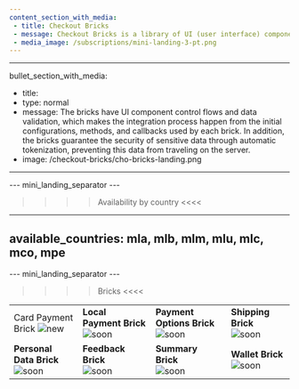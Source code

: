 ```yaml
---
content_section_with_media: 
 - title: Checkout Bricks
 - message: Checkout Bricks is a library of UI (user interface) components that aims to allow a client-side integration in a modular way through configurable, secure structures and with a simplified and unified integration.
 - media_image: /subscriptions/mini-landing-3-pt.png
---
```


---
bullet_section_with_media: 
 - title: 
 - type: normal
 - message: The bricks have UI component control flows and data validation, which makes the integration process happen from the initial configurations, methods, and callbacks used by each brick. In addition, the bricks guarantee the security of sensitive data through automatic tokenization, preventing this data from traveling on the server.
 - image: /checkout-bricks/cho-bricks-landing.png
---

--- mini_landing_separator ---

>>>> Availability by country <<<<
---
available_countries: mla, mlb, mlm, mlu, mlc, mco, mpe
---

--- mini_landing_separator ---

>>>> Bricks <<<<

| | | | |
|---|---|---|---|
| Card Payment Brick ![new](checkout-bricks/new-button__EN.png)| **Local Payment Brick** ![soon](checkout-bricks/soon-button_EN.png)| **Payment Options Brick** ![soon](checkout-bricks/soon-button_EN.png) | **Shipping Brick** ![soon](checkout-bricks/soon-button_EN.png) |
| **Personal Data Brick** ![soon](checkout-bricks/soon-button_EN.png) | **Feedback Brick** <br> ![soon](checkout-bricks/soon-button_EN.png) | **Summary Brick** <br> ![soon](checkout-bricks/soon-button_EN.png) | **Wallet Brick** <br> ![soon](checkout-bricks/soon-button_EN.png) |

<br>